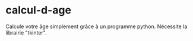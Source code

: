 # calcul-d-age

Calcule votre âge simplement grâce à un programme python.
Nécessite la librairie "tkinter".

